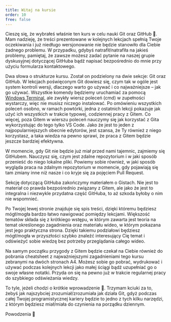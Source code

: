 ```yaml
---
title: Witaj na kursie
order: 10
free: false
---
```


Cieszę się, że wybrałeś właśnie ten kurs w celu nauki Git oraz GitHub 🙂. Mam nadzieję, że treści prezentowane w kolejnych lekcjach spełnią Twoje oczekiwania i już niedługo wersjonowanie nie będzie stanowiło dla Ciebie żadnego problemu. W przypadku, gdybyś natrafił/natrafiła na jakieś problemy, pamiętaj, że zawsze możesz zadać pytanie na naszej grupie dyskusyjnej dotyczącej GitHuba bądź napisać bezpośrednio do mnie przy użyciu formularza kontaktowego.

Dwa słowa o strukturze kursu. Został on podzielony na dwie sekcje: Git oraz GitHub. W lekcjach poświęconym Git dowiesz się, czym tak w ogóle jest system kontroli wersji, dlaczego warto go używać i co najważniejsze – jak go używać. Wszystkie komendy będziemy uruchamiać za pomocą [Windows Terminal](https://apps.microsoft.com/detail/9N0DX20HK701?hl=pl-pl&gl=PL), ale zwykły wiersz poleceń (cmd) w zupełności wystarczy, więc nie musisz niczego instalować. Po omówieniu wszystkich poleceń osobno, w ramach powtórki, jedna z ostatnich lekcji pokazuje jak użyć ich wszystkich w trakcie typowej, codziennej pracy z Gitem. Co więcej, poza Gitem w wierszu poleceń nauczymy się jak korzystać z Gita wykorzystując do tego tylko VS Code. Jako że jest to jeden z najpopularniejszych obecnie edytorów, jest szansa, że Ty również z niego korzystasz, a taka wiedza na pewno sprawi, że praca z Gitem będzie jeszcze bardziej efektywna.

W momencie, gdy Git nie będzie już miał przed nami tajemnic, zajmiemy się GitHubem. Nauczysz się, czym jest zdalne repozytorium i w jaki sposób przenieść do niego lokalne pliki. Powiemy sobie również, w jaki sposób wygląda praca na zdalnym repozytorium w momencie, gdy pojawiają się tam zmiany inne niż nasze i co kryje się za pojęciem Pull Request.

Sekcję dotyczącą GitHuba zakończymy materiałem o Gistach. Nie jest to materiał co prawda bezpośrednio związany z Gitem, ale jako że jest to integralna i niezwykle przydatna część GitHuba, to aż szkoda byłoby o nim nie wspomnieć.

Po Twojej lewej stronie znajduje się spis treści, dzięki któremu będziesz mógł/mogła bardzo łatwo nawigować pomiędzy lekcjami. Większość tematów składa się z krótkiego wstępu, w którym zawarta jest teoria na temat określonego zagadnienia oraz materiału wideo, w którym pokazana jest jego praktyczna strona. Dzięki takiemu podziałowi będziesz mógł/mogła w przyszłości szybko znaleźć interesujący Cię temat i odświeżyć sobie wiedzę bez potrzeby przeglądania całego wideo.

Na samym początku przygody z Gitem będzie czekał na Ciebie również do pobrania cheatsheet z najważniejszymi zagadnieniami tego kursu zebranymi na dwóch stronach A4. Możesz sobie go pobrać, wydrukować i używać podczas kolejnych lekcji jako małej ściągi bądź uzupełniać go o swoje własne notatki. Przyda on się na pewno już w trakcie regularnej pracy do szybkiego odświeżania wiedzy.

To tyle, jeżeli chodzi o krótkie wprowadzenie 🙂. Trzymam kciuki za to, żebyś jak najszybciej zrozumiał/zrozumiała jak działa Git, gdyż podczas całej Twojej programistycznej kariery będzie to jedno z tych kilku narzędzi, z którym będziesz miał/miała do czynienia na porządku dziennym.

Powodzenia 🤞
